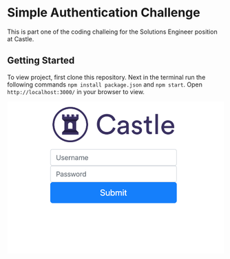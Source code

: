 # Simple Authentication Challenge
 This is part one of the coding challeing for the Solutions Engineer position at Castle. 

## Getting Started 
To view project, first clone this repository. Next in the terminal run the following commands `npm install package.json` and  `npm start`. Open `http://localhost:3000/` in your browser to view. 


![Screenshot of page](public/images/castle_login.png)
